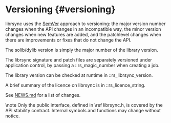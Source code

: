 # Versioning {#versioning}

librsync uses the [SemVer] approach to versioning: the major version number
changes when the API changes in an incompatible way, the minor version
changes when new features are added, and the patchlevel changes when there
are improvements or fixes that do not change the API.

[SemVer]: http://semver.org/

The solib/dylib version is simply the major number of the library version.

The librsync signature and patch files are separately versioned under
application control, by passing a ::rs_magic_number when creating a job.

The library version can be checked at runtime in ::rs_librsync_version.

A brief summary of the licence on librsync is in ::rs_licence_string.

See [NEWS.md](NEWS.md) for a list of changes.

\note Only the public interface, defined in \ref librsync.h, is covered
by the API stability contract. Internal symbols and functions may change
without notice.
